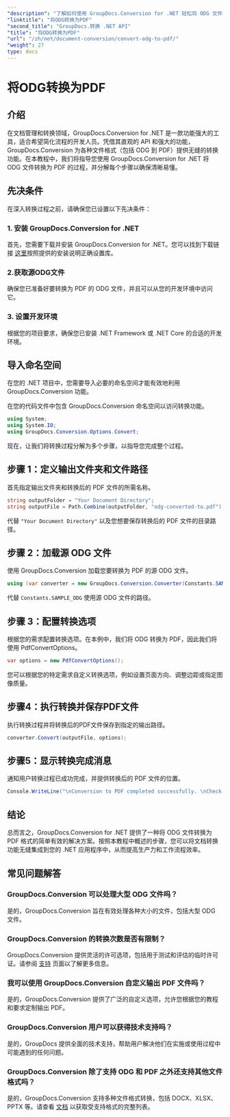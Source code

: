 ```yaml
---
"description": "了解如何使用 GroupDocs.Conversion for .NET 轻松将 ODG 文件转换为 PDF。增强您的文档管理能力。"
"linktitle": "将ODG转换为PDF"
"second_title": "GroupDocs.转换 .NET API"
"title": "将ODG转换为PDF"
"url": "/zh/net/document-conversion/convert-odg-to-pdf/"
"weight": 27
type: docs
---
```

# 将ODG转换为PDF

## 介绍
在文档管理和转换领域，GroupDocs.Conversion for .NET 是一款功能强大的工具，适合希望简化流程的开发人员。凭借其直观的 API 和强大的功能，GroupDocs.Conversion 为各种文件格式（包括 ODG 到 PDF）提供无缝的转换功能。在本教程中，我们将指导您使用 GroupDocs.Conversion for .NET 将 ODG 文件转换为 PDF 的过程，并分解每个步骤以确保清晰易懂。
## 先决条件
在深入转换过程之前，请确保您已设置以下先决条件：
### 1. 安装 GroupDocs.Conversion for .NET
首先，您需要下载并安装 GroupDocs.Conversion for .NET。您可以找到下载链接 [这里](https://releases.groupdocs.com/conversion/net/)按照提供的安装说明正确设置库。
### 2.获取源ODG文件
确保您已准备好要转换为 PDF 的 ODG 文件，并且可以从您的开发环境中访问它。
### 3. 设置开发环境
根据您的项目要求，确保您已安装 .NET Framework 或 .NET Core 的合适的开发环境。

## 导入命名空间
在您的 .NET 项目中，您需要导入必要的命名空间才能有效地利用 GroupDocs.Conversion 功能。

在您的代码文件中包含 GroupDocs.Conversion 命名空间以访问转换功能。
```csharp
using System;
using System.IO;
using GroupDocs.Conversion.Options.Convert;
```

现在，让我们将转换过程分解为多个步骤，以指导您完成整个过程。
## 步骤 1：定义输出文件夹和文件路径
首先指定输出文件夹和转换后的 PDF 文件的所需名称。
```csharp
string outputFolder = "Your Document Directory";
string outputFile = Path.Combine(outputFolder, "odg-converted-to.pdf");
```
代替 `"Your Document Directory"` 以及您想要保存转换后的 PDF 文件的目录路径。
## 步骤 2：加载源 ODG 文件
使用 GroupDocs.Conversion 加载您要转换为 PDF 的源 ODG 文件。
```csharp
using (var converter = new GroupDocs.Conversion.Converter(Constants.SAMPLE_ODG))
```
代替 `Constants.SAMPLE_ODG` 使用源 ODG 文件的路径。
## 步骤 3：配置转换选项
根据您的需求配置转换选项。在本例中，我们将 ODG 转换为 PDF，因此我们将使用 PdfConvertOptions。
```csharp
var options = new PdfConvertOptions();
```
您可以根据您的特定需求自定义转换选项，例如设置页面方向、调整边距或指定图像质量。
## 步骤4：执行转换并保存PDF文件
执行转换过程并将转换后的PDF文件保存到指定的输出路径。
```csharp
converter.Convert(outputFile, options);
```
## 步骤5：显示转换完成消息
通知用户转换过程已成功完成，并提供转换后的 PDF 文件的位置。
```csharp
Console.WriteLine("\nConversion to PDF completed successfully. \nCheck output in {0}", outputFolder);
```

## 结论
总而言之，GroupDocs.Conversion for .NET 提供了一种将 ODG 文件转换为 PDF 格式的简单有效的解决方案。按照本教程中概述的步骤，您可以将文档转换功能无缝集成到您的 .NET 应用程序中，从而提高生产力和工作流程效率。
## 常见问题解答
### GroupDocs.Conversion 可以处理大型 ODG 文件吗？
是的，GroupDocs.Conversion 旨在有效处理各种大小的文件，包括大型 ODG 文件。
### GroupDocs.Conversion 的转换次数是否有限制？
GroupDocs.Conversion 提供灵活的许可选项，包括用于测试和评估的临时许可证。请参阅 [支持](https://forum.groupdocs.com/c/conversion/11) 页面以了解更多信息。
### 我可以使用 GroupDocs.Conversion 自定义输出 PDF 文件吗？
是的，GroupDocs.Conversion 提供了广泛的自定义选项，允许您根据您的教程和要求定制输出 PDF。
### GroupDocs.Conversion 用户可以获得技术支持吗？
是的，GroupDocs 提供全面的技术支持，帮助用户解决他们在实施或使用过程中可能遇到的任何问题。
### GroupDocs.Conversion 除了支持 ODG 和 PDF 之外还支持其他文件格式吗？
是的，GroupDocs.Conversion 支持多种文件格式转换，包括 DOCX、XLSX、PPTX 等。请查看 [文档](https://tutorials.groupdocs.com/conversion/net/) 以获取受支持格式的完整列表。